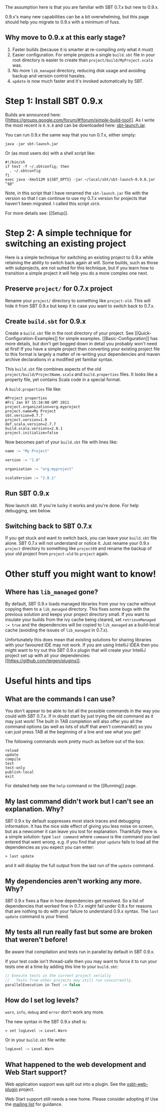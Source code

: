 [sbt-launch.jar]: http://repo.typesafe.com/typesafe/ivy-releases/org.scala-tools.sbt/sbt-launch/0.9.8/sbt-launch.jar
[mailing list]: http://groups.google.com/group/simple-build-tool/
[xsbt-web-plugin]: https://github.com/siasia/xsbt-web-plugin

The assumption here is that you are familiar with SBT 0.7.x but new to 0.9.x.

0.9.x's many new capabilities can be a bit overwhelming, but this page should help you migrate to 0.9.x with a minimum of fuss.  

## Why move to 0.9.x at this early stage?

 1. Faster builds (because it is smarter at re-compiling only what it must)
 1. Easier configuration.  For simple projects a single `build.sbt` file in your root directory is easier to create than `project/build/MyProject.scala` was.
 1. No more `lib_managed` directory, reducing disk usage and avoiding backup and version control hassles.
 1. `update` is now much faster and it's invoked automatically by SBT.

# Step 1: Install SBT 0.9.x

Builds are announced here: [[https://groups.google.com/forum/#!forum/simple-build-tool]].  As I write the most recent is `0.9.8` and can be downloaded here: [sbt-launch.jar].

You can run 0.9.x the same way that you run 0.7.x, either simply:

    java -jar sbt-launch.jar

Or (as most users do) with a shell script like:

    #!/bin/sh
    if test -f ~/.sbtconfig; then
      . ~/.sbtconfig
    fi
    exec java -Xmx512M ${SBT_OPTS} -jar ~/local/sbt/sbt-launch-0.9.8.jar "$@"

Note, in this script that I have renamed the `sbt-launch.jar` file with the version so that I can continue to use my 0.7.x version for projects that haven't been migrated.  I called this script `sbt9`.

For more details see: [[Setup]].

# Step 2: A simple technique for switching an existing project

Here is a simple technique for switching an existing project to 0.9.x while retaining the ability to switch back again at will.  Some builds, such as those with subprojects, are not suited for this technique, but if you learn how to transition a simple project it will help you do a more complex one next.

## Preserve `project/` for 0.7.x project

Rename your `project/` directory to something like `project-old`.  This will hide it from SBT 0.9.x but keep it in case you want to switch back to 0.7.x.

## Create `build.sbt` for 0.9.x

Create a `build.sbt` file in the root directory of your project. See [[Quick-Configuration-Examples]] for simple examples. [[Basic-Configuration]] has more details, but don't get bogged down in detail you probably won't need at first! If you have a simple project then converting your existing project file to this format is largely a matter of re-writing your dependencies and maven archive declarations in a modified yet familiar syntax.

This `build.sbt` file combines aspects of the old `project/build/ProjectName.scala` and `build.properties` files.  It looks like a property file, yet contains Scala code in a special format.

A `build.properties` file like:

    #Project properties
    #Fri Jan 07 15:34:00 GMT 2011
    project.organization=org.myproject
    project.name=My Project
    sbt.version=0.7.7
    project.version=1.0
    def.scala.version=2.7.7
    build.scala.versions=2.8.1
    project.initialize=false

Now becomes part of your `build.sbt` file with lines like:

```scala
name := "My Project"

version := "1.0"

organization := "org.myproject"

scalaVersion := "2.8.1"
```

## Run SBT 0.9.x

Now launch sbt.  If you're lucky it works and you're done.  For help debugging, see below.

## Switching back to SBT 0.7.x

If you get stuck and want to switch back, you can leave your `build.sbt` file alone. SBT 0.7.x will not understand or notice it. Just rename your 0.9.x `project` directory to something like `project09` and rename the backup of your old project from `project-old` to `project` again.

# Other stuff you might want to know!

## Where has `lib_managed` gone?

By default, SBT 0.9.x loads managed libraries from your ivy cache without copying them to a `lib_managed` directory. This fixes some bugs with the previous solution and keeps your project directory small. If you want to insulate your builds from the ivy cache being cleared, set `retrieveManaged := true` and the dependencies will be copied to `lib_managed` as a build-local cache (avoiding the issues of `lib_managed` in 0.7.x).

Unfortunately this does mean that existing solutions for sharing libraries with your favoured IDE may not work.  If you are using IntelliJ IDEA then you might want to try out this SBT 0.9.x plugin that will create your IntelliJ project set up with all your dependencies: [[https://github.com/teigen/plugins]].

# Useful hints and tips

## What are the commands I can use?

You don't appear to be able to list all the possible commands in the way you could with SBT 0.7.x.  If in doubt start by just trying the old command as it may just work!  The built in TAB completion will also offer you all the command options (as well as lots of stuff that aren't commands!) so you can just press TAB at the beginning of a line and see what you get!

The following commands work pretty much as before out of the box:

    reload
    update
    compile
    test
    test-only
    publish-local
    exit

For detailed help see the `help` command or the [[Running]] page.

## My last command didn't work but I can't see an explanation. Why?

SBT 0.9.x by default suppresses most stack traces and debugging information.  It has the nice side effect of giving you less noise on screen, but as a newcomer it can leave you lost for explanation.  Thankfully there is a simple solution: type `last command` where `command` is the command you last entered that went wrong.  e.g. if you find that your `update` fails to load all the dependencies as you expect you can enter:

```text
> last update
```

and it will display the full output from the last run of the `update` command.

## My dependencies aren't working any more. Why?

SBT 0.9.x fixes a flaw in how dependencies get resolved.  So a list of dependencies that worked fine in 0.7.x might fail under 0.9.x for reasons that are nothing to do with your failure to understand 0.9.x syntax.  The `last update` command is your friend.

## My tests all run really fast but some are broken that weren't before!

Be aware that compilation and tests run in parallel by default in SBT 0.9.x.

If your test code isn't thread-safe then you may want to force it to run your tests one at a time by adding this line to your `build.sbt`:

```scala
// Execute tests in the current project serially
//   Tests from other projects may still run concurrently.
parallelExecution in Test := false
```

## How do I set log levels?

`warn`, `info`, `debug` and `error` don't work any more.

The new syntax in the SBT 0.9.x shell is:
```text
> set logLevel := Level.Warn
```

Or in your `build.sbt` file write:

```scala
logLevel := Level.Warn
```

## What happened to the web development and Web Start support?

Web application support was split out into a plugin.  See the [xsbt-web-plugin] project.

Web Start support still needs a new home.  Please consider adopting it!  Use the [mailing list] for guidance.

